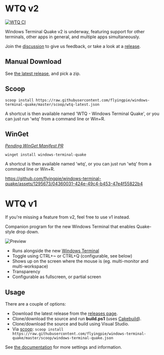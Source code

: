 # WTQ v2

[![WTQ CI](https://github.com/flyingpie/windows-terminal-quake/actions/workflows/ci.yml/badge.svg)](https://github.com/flyingpie/windows-terminal-quake/actions/workflows/ci.yml)

Windows Terminal Quake v2 is underway, featuring support for other terminals, other apps in general, and multiple apps simultaneously.

Join the [discussion](https://github.com/flyingpie/windows-terminal-quake/discussions/119) to give us feedback, or take a look at a [release](https://github.com/flyingpie/windows-terminal-quake/releases/latest).

## Manual Download
See [the latest release](https://github.com/flyingpie/windows-terminal-quake/releases/latest), and pick a zip.

## Scoop
```
scoop install https://raw.githubusercontent.com/flyingpie/windows-terminal-quake/master/scoop/wtq-latest.json
```

A shortcut is then available named 'WTQ - Windows Terminal Quake', or you can just run 'wtq' from a command line or Win+R.

## WinGet
*[Pending WinGet Manifest PR](https://github.com/microsoft/winget-pkgs/pull/151384)*
```
winget install windows-terminal-quake
```

A shortcut is then available named 'wtq', or you can just run 'wtq' from a command line or Win+R.

https://github.com/flyingpie/windows-terminal-quake/assets/1295673/04360031-424e-49c4-b453-47e4f55822b4

# WTQ v1
If you're missing a feature from v2, feel free to use v1 instead.

Companion program for the new Windows Terminal that enables Quake-style drop down.

![Preview](./assets/example.gif)

- Runs alongside the new [Windows Terminal](https://github.com/microsoft/terminal)
- Toggle using CTRL+~ or CTRL+Q (configurable, see below)
- Shows up on the screen where the mouse is (eg. multi-monitor and multi-workspace)
- Transparency
- Configurable as fullscreen, or partial screen

## Usage
There are a couple of options:

- Download the latest release from the [releases page](https://github.com/flyingpie/windows-terminal-quake/releases).
- Clone/download the source and run **build.ps1** (uses [Cakebuild](https://cakebuild.net/)).
- Clone/download the source and build using Visual Studio.
- Via [scoop](https://scoop.sh): `scoop install https://raw.githubusercontent.com/flyingpie/windows-terminal-quake/master/scoop/windows-terminal-quake.json`

See [the documentation](https://flyingpie.github.io/windows-terminal-quake) for more settings and information.
